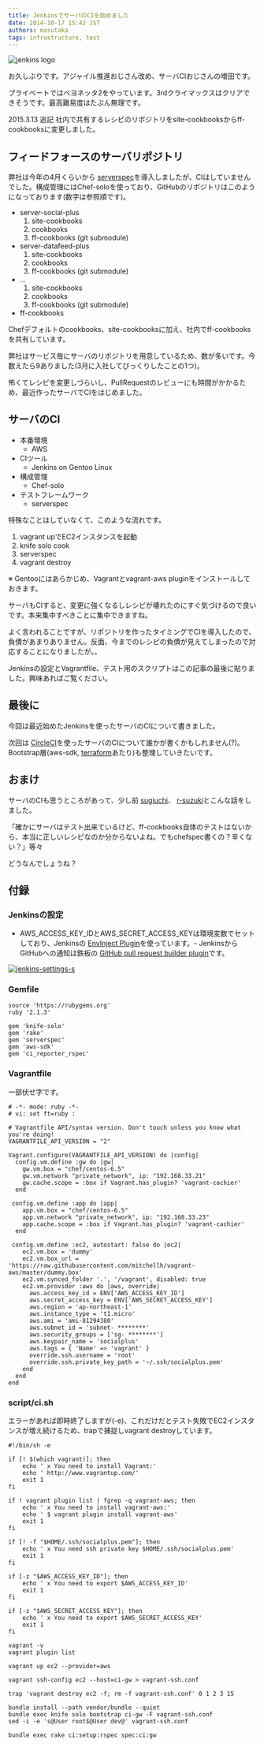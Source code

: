 ```yaml
---
title: JenkinsでサーバのCIを始めました
date: 2014-10-17 15:42 JST
authors: masutaka
tags: infrastructure, test
---
```

![jenkins logo](/images/2014/10/logo-title.png)

お久しぶりです。アジャイル推進おじさん改め、サーバCIおじさんの増田です。

プライベートではベヨネッタ2をやっています。3rdクライマックスはクリアできそうです。最高難易度はたぶん無理です。

2015.3.13 追記
社内で共有するレシピのリポジトリをsite-cookbooksからff-cookbooksに変更しました。

<!--more-->

## フィードフォースのサーバリポジトリ

弊社は今年の4月くらいから [serverspec](http://serverspec.org/)を導入しましたが、CIはしていませんでした。構成管理にはChef-soloを使っており、GitHubのリポジトリはこのようになっております(数字は参照順です)。

- server-social-plus
    1. site-cookbooks
    2. cookbooks
    3. ff-cookbooks (git submodule)
- server-datafeed-plus
    1. site-cookbooks
    2. cookbooks
    3. ff-cookbooks (git submodule)
- ...
    1. site-cookbooks
    2. cookbooks
    3. ff-cookbooks (git submodule)
- ff-cookbooks

Chefデフォルトのcookbooks、site-cookbooksに加え、社内でff-cookbooksを共有しています。

弊社はサービス毎にサーバのリポジトリを用意しているため、数が多いです。今数えたら9ありました(3月に入社してびっくりしたことの1つ)。

怖くてレシピを変更しづらいし、PullRequestのレビューにも時間がかかるため、最近作ったサーバでCIをはじめました。

## サーバのCI
- 本番環境
  - AWS
- CIツール
  - Jenkins on Gentoo Linux
- 構成管理
  - Chef-solo
- テストフレームワーク
  - serverspec

特殊なことはしていなくて、このような流れです。

1. vagrant upでEC2インスタンスを起動
2. knife solo cook
3. serverspec
4. vagrant destroy

※ Gentooにはあらかじめ、Vagrantとvagrant-aws pluginをインストールしておきます。

サーバもCIすると、変更に強くなるしレシピが壊れたのにすぐ気づけるので良いです。本来集中すべきことに集中できますね。

よく言われることですが、リポジトリを作ったタイミングでCIを導入したので、負債があまりありません。反面、今までのレシピの負債が見えてしまったので対応することになりましたが。。

Jenkinsの設定とVagrantfile、テスト用のスクリプトはこの記事の最後に貼りました。興味あればご覧ください。

## 最後に

今回は最近始めたJenkinsを使ったサーバのCIについて書きました。

次回は [CircleCI](https://circleci.com/)を使ったサーバのCIについて誰かが書くかもしれません(?)。Bootstrap層(aws-sdk, [terraform](http://www.terraform.io/)あたり)も整理していきたいです。

## おまけ

サーバのCIも思うところがあって、少し前 [sugiuchi](http://tech.feedforce.jp/author/sugiuchi)、 [r-suzuki](http://tech.feedforce.jp/author/r-suzuki)とこんな話をしました。

「確かにサーバはテスト出来ているけど、ff-cookbooks自体のテストはないから、本当に正しいレシピなのか分からないよね。でもchefspec書くの？辛くない？」等々

どうなんでしょうね？

## 付録

### Jenkinsの設定
- AWS\_ACCESS\_KEY\_IDとAWS\_SECRET\_ACCESS\_KEYは環境変数でセットしており、Jenkinsの [EnvInject Plugin](https://wiki.jenkins-ci.org/display/JENKINS/EnvInject+Plugin)を使っています。- JenkinsからGitHubへの通知は鉄板の [GitHub pull request builder plugin](https://wiki.jenkins-ci.org/display/JENKINS/GitHub+pull+request+builder+plugin)です。

 [![jenkins-settings-s](/images/2014/10/jenkins-settings-s.png)](/images/2014/10/jenkins-settings.png)

### Gemfile

```
source 'https://rubygems.org'
ruby '2.1.3'

gem 'knife-solo'
gem 'rake'
gem 'serverspec'
gem 'aws-sdk'
gem 'ci_reporter_rspec'
```

### Vagrantfile

一部伏せ字です。

```
# -*- mode: ruby -*-
# vi: set ft=ruby :

# Vagrantfile API/syntax version. Don't touch unless you know what you're doing!
VAGRANTFILE_API_VERSION = "2"

Vagrant.configure(VAGRANTFILE_API_VERSION) do |config|
  config.vm.define :gw do |gw|
    gw.vm.box = "chef/centos-6.5"
    gw.vm.network "private_network", ip: "192.168.33.21"
    gw.cache.scope = :box if Vagrant.has_plugin? 'vagrant-cachier'
  end

 config.vm.define :app do |app|
    app.vm.box = "chef/centos-6.5"
    app.vm.network "private_network", ip: "192.168.33.23"
    app.cache.scope = :box if Vagrant.has_plugin? 'vagrant-cachier'
  end

 config.vm.define :ec2, autostart: false do |ec2|
    ec2.vm.box = 'dummy'
    ec2.vm.box_url = 'https://raw.githubusercontent.com/mitchellh/vagrant-aws/master/dummy.box'
    ec2.vm.synced_folder '.', '/vagrant', disabled: true
    ec2.vm.provider :aws do |aws, override|
      aws.access_key_id = ENV['AWS_ACCESS_KEY_ID']
      aws.secret_access_key = ENV['AWS_SECRET_ACCESS_KEY']
      aws.region = 'ap-northeast-1'
      aws.instance_type = 't1.micro'
      aws.ami = 'ami-81294380'
      aws.subnet_id = 'subnet- ********'
      aws.security_groups = ['sg- ********']
      aws.keypair_name = 'socialplus'
      aws.tags = { 'Name' => 'vagrant' }
      override.ssh.username = 'root'
      override.ssh.private_key_path = '~/.ssh/socialplus.pem'
    end
  end
end
```

### script/ci.sh

エラーがあれば即時終了しますが(-e)、これだけだとテスト失敗でEC2インスタンスが増え続けるため、trapで捕捉しvagrant destroyしています。

```
#!/bin/sh -e

if [! $(which vagrant)]; then
    echo ' x You need to install Vagrant:'
    echo ' http://www.vagrantup.com/'
    exit 1
fi

if ! vagrant plugin list | fgrep -q vagrant-aws; then
    echo ' x You need to install vagrant-aws:'
    echo ' $ vagrant plugin install vagrant-aws'
    exit 1
fi

if [! -f "$HOME/.ssh/socialplus.pem"]; then
    echo ' x You need ssh private key $HOME/.ssh/socialplus.pem'
    exit 1
fi

if [-z "$AWS_ACCESS_KEY_ID"]; then
    echo ' x You need to export $AWS_ACCESS_KEY_ID'
    exit 1
fi

if [-z "$AWS_SECRET_ACCESS_KEY"]; then
    echo ' x You need to export $AWS_SECRET_ACCESS_KEY'
    exit 1
fi

vagrant -v
vagrant plugin list

vagrant up ec2 --provider=aws

vagrant ssh-config ec2 --host=ci-gw > vagrant-ssh.conf

trap 'vagrant destroy ec2 -f; rm -f vagrant-ssh.conf' 0 1 2 3 15

bundle install --path vendor/bundle --quiet
bundle exec knife solo bootstrap ci-gw -F vagrant-ssh.conf
sed -i -e 's@User root$@User dev@' vagrant-ssh.conf

bundle exec rake ci:setup:rspec spec:ci:gw
```

